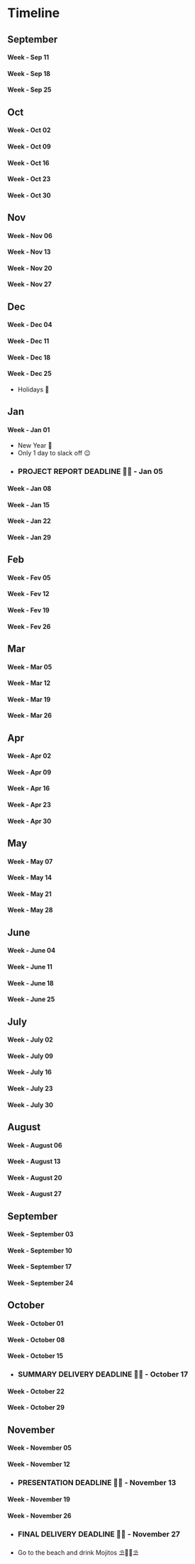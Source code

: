 # Timeline

## September

#### Week - Sep 11
#### Week - Sep 18
#### Week - Sep 25

## Oct

#### Week - Oct 02
#### Week - Oct 09
#### Week - Oct 16
#### Week - Oct 23
#### Week - Oct 30

## Nov

#### Week - Nov 06
#### Week - Nov 13
#### Week - Nov 20
#### Week - Nov 27

## Dec

#### Week - Dec 04
#### Week - Dec 11
#### Week - Dec 18

#### Week - Dec 25

- Holidays 🎄

## Jan

#### Week - Jan 01

- New Year 🍾
- Only 1 day to slack off 😉
- ### PROJECT REPORT DEADLINE 📝📎 - Jan 05

#### Week - Jan 08
#### Week - Jan 15
#### Week - Jan 22
#### Week - Jan 29

## Feb

#### Week - Fev 05
#### Week - Fev 12
#### Week - Fev 19
#### Week - Fev 26


## Mar

#### Week - Mar 05
#### Week - Mar 12
#### Week - Mar 19
#### Week - Mar 26

## Apr

#### Week - Apr 02
#### Week - Apr 09
#### Week - Apr 16
#### Week - Apr 23
#### Week - Apr 30

## May

#### Week - May 07
#### Week - May 14
#### Week - May 21
#### Week - May 28

## June

#### Week - June 04
#### Week - June 11
#### Week - June 18
#### Week - June 25

## July

#### Week - July 02
#### Week - July 09
#### Week - July 16
#### Week - July 23
#### Week - July 30

## August

#### Week - August 06
#### Week - August 13
#### Week - August 20
#### Week - August 27

## September

#### Week - September 03
#### Week - September 10
#### Week - September 17
#### Week - September 24

## October

#### Week - October 01
#### Week - October 08
#### Week - October 15 
- ### SUMMARY DELIVERY DEADLINE 📝📎 - October 17
#### Week - October 22
#### Week - October 29

## November

#### Week - November 05
#### Week - November 12
- ### PRESENTATION DEADLINE 📝📎 - November 13
#### Week - November 19
#### Week - November 26
- ### FINAL DELIVERY DEADLINE 📝📎 - November 27
- Go to the beach and drink Mojitos ⛱️🍹🍹⛱️
